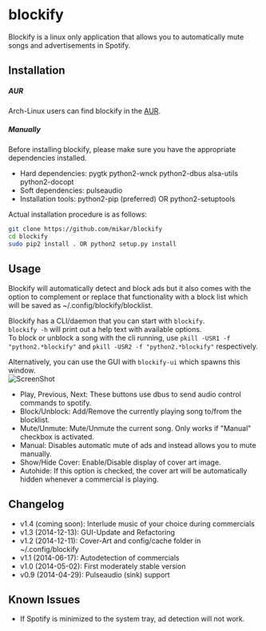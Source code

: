 # blockify
Blockify is a linux only application that allows you to automatically mute songs and advertisements in Spotify.  

## Installation
##### AUR
Arch-Linux users can find blockify in the [AUR](https://aur.archlinux.org/packages/blockify/).  

##### Manually
Before installing blockify, please make sure you have the appropriate dependencies installed.  
- Hard dependencies: pygtk python2-wnck python2-dbus alsa-utils python2-docopt  
- Soft dependencies: pulseaudio  
- Installation tools: python2-pip (preferred) OR python2-setuptools  

Actual installation procedure is as follows:  
``` bash
git clone https://github.com/mikar/blockify
cd blockify
sudo pip2 install . OR python2 setup.py install
```

## Usage
Blockify will automatically detect and block ads but it also comes with the option to complement or replace that functionality with a block list which will be saved as ~/.config/blockify/blocklist.  

Blockify has a CLI/daemon that you can start with `blockify`.  
`blockify -h` will print out a help text with available options.  
To block or unblock a song with the cli running, use `pkill -USR1 -f "python2.*blockify"` and `pkill -USR2 -f "python2.*blockify"` respectively.  

Alternatively, you can use the GUI with `blockify-ui` which spawns this window.  
![ScreenShot](http://a.pomf.se/vxnnwo.jpg)  
- Play, Previous, Next: These buttons use dbus to send audio control commands to spotify.
- Block/Unblock: Add/Remove the currently playing song to/from the blocklist.
- Mute/Unmute: Mute/Unmute the current song. Only works if "Manual" checkbox is activated.
- Manual: Disables automatic mute of ads and instead allows you to mute manually.
- Show/Hide Cover: Enable/Disable display of cover art image.
- Autohide: If this option is checked, the cover art will be automatically hidden whenever a commercial is playing.

## Changelog
- v1.4 (coming soon): Interlude music of your choice during commercials  
- v1.3 (2014-12-13): GUI-Update and Refactoring  
- v1.2 (2014-12-11): Cover-Art and config/cache folder in ~/.config/blockify  
- v1.1 (2014-06-17): Autodetection of commercials  
- v1.0 (2014-05-02): First moderately stable version  
- v0.9 (2014-04-29): Pulseaudio (sink) support  

## Known Issues
- If Spotify is minimized to the system tray, ad detection will not work. 
